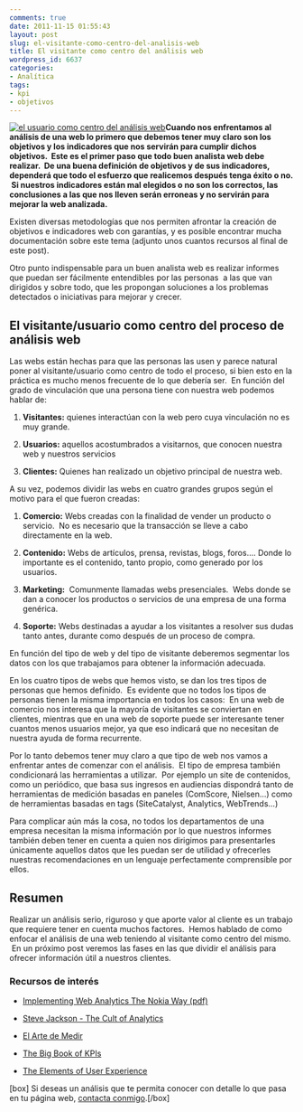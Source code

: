 ```yaml
---
comments: true
date: 2011-11-15 01:55:43
layout: post
slug: el-visitante-como-centro-del-analisis-web
title: El visitante como centro del análisis web
wordpress_id: 6637
categories:
- Analítica
tags:
- kpi
- objetivos
---
```


[![el usuario como centro del análisis web](http://www.alvareznavarro.es/wp-content/uploads/2011/11/user-centered-300x188.jpg)](http://www.alvareznavarro.es/wp-content/uploads/2011/11/user-centered.jpg)**Cuando nos enfrentamos al análisis de una web lo primero que debemos tener muy claro son los objetivos y los indicadores que nos servirán para cumplir dichos objetivos.  Este es el primer paso que todo buen analista web debe realizar.  De una buena definición de objetivos y de sus indicadores, dependerá que todo el esfuerzo que realicemos después tenga éxito o no.  Si nuestros indicadores están mal elegidos o no son los correctos, las conclusiones a las que nos lleven serán erroneas y no servirán para mejorar la web analizada.**



Existen diversas metodologías que nos permiten afrontar la creación de objetivos e indicadores web con garantías, y es posible encontrar mucha documentación sobre este tema (adjunto unos cuantos recursos al final de este post).

Otro punto indispensable para un buen analista web es realizar informes que puedan ser fácilmente entendibles por las personas  a las que van dirigidos y sobre todo, que les propongan soluciones a los problemas detectados o iniciativas para mejorar y crecer.


## El visitante/usuario como centro del proceso de análisis web


Las webs están hechas para que las personas las usen y parece natural poner al visitante/usuario como centro de todo el proceso, si bien esto en la práctica es mucho menos frecuente de lo que debería ser.  En función del grado de vinculación que una persona tiene con nuestra web podemos hablar de:



	
  1. **Visitantes:** quienes interactúan con la web pero cuya vinculación no es muy grande.

	
  2. **Usuarios:** aquellos acostumbrados a visitarnos, que conocen nuestra web y nuestros servicios

	
  3. **Clientes:** Quienes han realizado un objetivo principal de nuestra web.




A su vez, podemos dividir las webs en cuatro grandes grupos según el motivo para el que fueron creadas:








	
  1. **Comercio:** Webs creadas con la finalidad de vender un producto o servicio.  No es necesario que la transacción se lleve a cabo directamente en la web.

	
  2. **Contenido:** Webs de artículos, prensa, revistas, blogs, foros.... Donde lo importante es el contenido, tanto propio, como generado por los usuarios.

	
  3. **Marketing:**  Comunmente llamadas webs presenciales.  Webs donde se dan a conocer los productos o servicios de una empresa de una forma genérica.

	
  4. **Soporte:** Webs destinadas a ayudar a los visitantes a resolver sus dudas tanto antes, durante como después de un proceso de compra.




En función del tipo de web y del tipo de visitante deberemos segmentar los datos con los que trabajamos para obtener la información adecuada.




En los cuatro tipos de webs que hemos visto, se dan los tres tipos de personas que hemos definido.  Es evidente que no todos los tipos de personas tienen la misma importancia en todos los casos:  En una web de comercio nos interesa que la mayoría de visitantes se conviertan en clientes, mientras que en una web de soporte puede ser interesante tener cuantos menos usuarios mejor, ya que eso indicará que no necesitan de nuestra ayuda de forma recurrente.







Por lo tanto debemos tener muy claro a que tipo de web nos vamos a enfrentar antes de comenzar con el análisis.  El tipo de empresa también condicionará las herramientas a utilizar.  Por ejemplo un site de contenidos, como un periódico, que basa sus ingresos en audiencias dispondrá tanto de herramientas de medición basadas en paneles (ComScore, Nielsen...) como de herramientas basadas en tags (SiteCatalyst, Analytics, WebTrends...)




Para complicar aún más la cosa, no todos los departamentos de una empresa necesitan la misma información por lo que nuestros informes también deben tener en cuenta a quien nos dirigimos para presentarles únicamente aquellos datos que les puedan ser de utilidad y ofrecerles nuestras recomendaciones en un lenguaje perfectamente comprensible por ellos.




## Resumen


Realizar un análisis serio, riguroso y que aporte valor al cliente es un trabajo que requiere tener en cuenta muchos factores.  Hemos hablado de como enfocar el análisis de una web teniendo al visitante como centro del mismo.  En un próximo post veremos las fases en las que dividir el análisis para ofrecer información útil a nuestros clientes.


### Recursos de interés





	
  * [Implementing Web Analytics The Nokia Way (pdf)](http://www.visualrevenue.com/media/pdf/Implementing_WA_Nokia.pdf)

	
  * [Steve Jackson - The Cult of Analytics](http://www.amazon.com/Cult-Analytics-strategies-Emarketing-Essentials/dp/1856176118)

	
  * [El Arte de Medir](http://www.elartedemedir.com/)

	
  * [The Big Book of KPIs](http://www.webanalyticsdemystified.com/content/books.asp)

	
  * [The Elements of User Experience](http://www.amazon.com/Elements-User-Experience-User-Centered-Design/dp/0321683684/ref=sr_1_1?s=books&ie=UTF8&qid=1321314510&sr=1-1)


[box] Si deseas un análisis que te permita conocer con detalle lo que pasa en tu página web, [contacta conmigo](http://www.alvareznavarro.es/contactar/).[/box]
